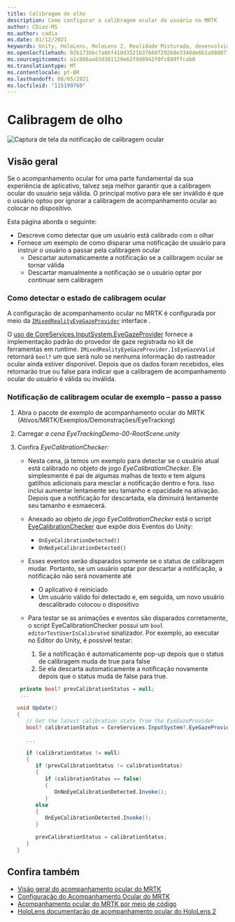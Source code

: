 ```yaml
---
title: Calibragem de olho
description: Como configurar a calibragem ocular do usuário no MRTK
author: CDiaz-MS
ms.author: cadia
ms.date: 01/12/2021
keywords: Unity, HoloLens, HoloLens 2, Realidade Misturada, desenvolvimento, MRTK, EyeTracking, Calibragem,
ms.openlocfilehash: 02b173bbc7a6bf410d3521b37660f292b8e3340de6b1a98007fdbc200f26bc49
ms.sourcegitcommit: a1c086aa83d381129e62f9d8942f0fc889ffcab0
ms.translationtype: MT
ms.contentlocale: pt-BR
ms.lasthandoff: 08/05/2021
ms.locfileid: "115199760"
---
```

# <a name="eye-calibration"></a>Calibragem de olho

![Captura de tela da notificação de calibragem ocular](../../images/eye-tracking/mrtk_et_calibration_notification_example.jpg)

## <a name="overview"></a>Visão geral

Se o acompanhamento ocular for uma parte fundamental da sua experiência de aplicativo, talvez seja melhor garantir que a calibragem ocular do usuário seja válida.
O principal motivo para ele ser inválido é que o usuário optou por ignorar a calibragem de acompanhamento ocular ao colocar no dispositivo.

Esta página aborda o seguinte:

- Descreve como detectar que um usuário está calibrado com o olhar
- Fornece um exemplo de como disparar uma notificação de usuário para instruir o usuário a passar pela calibragem ocular
  - Descartar automaticamente a notificação se a calibragem ocular se tornar válida
  - Descartar manualmente a notificação se o usuário optar por continuar sem calibragem

### <a name="how-to-detect-the-eye-calibration-state"></a>Como detectar o estado de calibragem ocular

A configuração de acompanhamento ocular no MRTK é configurada por meio da [`IMixedRealityEyeGazeProvider`](xref:Microsoft.MixedReality.Toolkit.Input.IMixedRealityEyeGazeProvider) interface .

O [uso de CoreServices.InputSystem.EyeGazeProvider](eye-tracking-eye-gaze-provider.md) fornece a implementação padrão do provedor de gaze registrada no kit de ferramentas em runtime. `IMixedRealityEyeGazeProvider.IsEyeGazeValid` retornará `bool?` um que será nulo se nenhuma informação do rastreador ocular ainda estiver disponível.
Depois que os dados foram recebidos, eles retornarão true ou false para indicar que a calibragem de acompanhamento ocular do usuário é válida ou inválida.

### <a name="sample-eye-calibration-notification---step-by-step"></a>Notificação de calibragem ocular de exemplo – passo a passo

1. Abra o pacote de exemplo de acompanhamento ocular do MRTK (Ativos/MRTK/Exemplos/Demonstrações/EyeTracking)

2. Carregar _a cena EyeTrackingDemo-00-RootScene.unity_

3. Confira _EyeCalibrationChecker:_
   - Nesta cena, já temos um exemplo para detectar se o usuário atual está calibrado no objeto de jogo *_EyeCalibrationChecker_*.
Ele simplesmente é pai de algumas malhas de texto e tem alguns gatilhos adicionais para mesclar a notificação dentro e fora. Isso inclui aumentar lentamente seu tamanho e opacidade na ativação.
Depois que a notificação for descartada, ela diminuirá lentamente seu tamanho e esmaecerá.

   - Anexado ao objeto *_de jogo EyeCalibrationChecker_* está o script [EyeCalibrationChecker](xref:Microsoft.MixedReality.Toolkit.Examples.Demos.EyeTracking.EyeCalibrationChecker) que expõe dois Eventos do Unity:
      - `OnEyeCalibrationDetected()`
      - `OnNoEyeCalibrationDetected()`

   - Esses eventos serão disparados somente se o status de calibragem mudar. Portanto, se um usuário optar por descartar a notificação, a notificação não será novamente até
      - O aplicativo é reiniciado
      - Um usuário válido foi detectado e, em seguida, um novo usuário descalibrado colocou o dispositivo

   - Para testar se as animações e eventos são disparados corretamente, o script EyeCalibrationChecker possui um `bool editorTestUserIsCalibrated` sinalizador. Por exemplo, ao executar no Editor do Unity, é possível testar:
      1. Se a notificação é automaticamente pop-up depois que o status de calibragem muda de true para false
      1. Se ela descarta automaticamente a notificação novamente depois que o status muda de false para true.

```c#
    private bool? prevCalibrationStatus = null;
    ...

   void Update()
   {
      // Get the latest calibration state from the EyeGazeProvider
      bool? calibrationStatus = CoreServices.InputSystem?.EyeGazeProvider?.IsEyeCalibrationValid;

      ...

      if (calibrationStatus != null)
      {
         if (prevCalibrationStatus != calibrationStatus)
         {
            if (calibrationStatus == false)
            {
               OnNoEyeCalibrationDetected.Invoke();
            }
         else
         {
            OnEyeCalibrationDetected.Invoke();
         }

         prevCalibrationStatus = calibrationStatus;
      }
   }
```

## <a name="see-also"></a>Confira também

- [Visão geral do acompanhamento ocular do MRTK](eye-tracking-main.md)
- [Configuração do Acompanhamento Ocular do MRTK](eye-tracking-basic-setup.md)
- [Acompanhamento ocular do MRTK por meio de código](eye-tracking-eye-gaze-provider.md)
- [HoloLens documentação de acompanhamento ocular do HoloLens 2](/windows/mixed-reality/eye-tracking)
